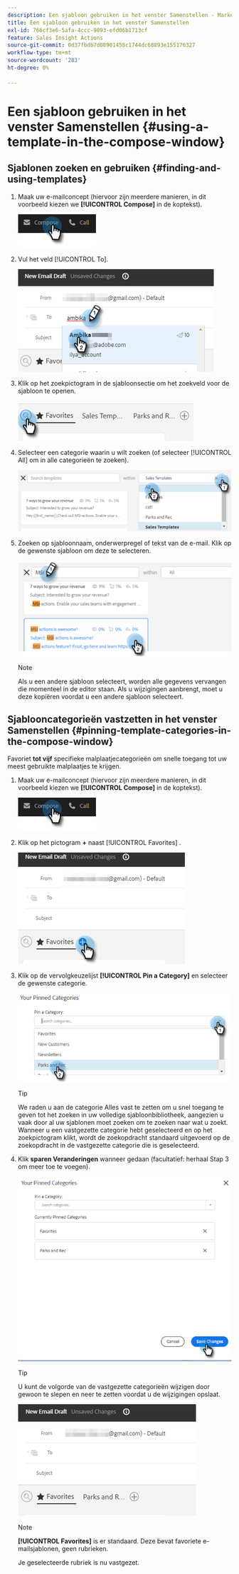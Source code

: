 ```yaml
---
description: Een sjabloon gebruiken in het venster Samenstellen - Marketo Docs - Productdocumentatie
title: Een sjabloon gebruiken in het venster Samenstellen
exl-id: 766cf3e6-5afa-4ccc-9093-efd06b1713cf
feature: Sales Insight Actions
source-git-commit: 0d37fbdb7d08901458c1744dc68893e155176327
workflow-type: tm+mt
source-wordcount: '283'
ht-degree: 0%

---
```


# Een sjabloon gebruiken in het venster Samenstellen {#using-a-template-in-the-compose-window}

## Sjablonen zoeken en gebruiken {#finding-and-using-templates}

1. Maak uw e-mailconcept (hiervoor zijn meerdere manieren, in dit voorbeeld kiezen we **[!UICONTROL Compose]** in de koptekst).

   ![](assets/using-a-template-in-the-compose-window-1.png)

1. Vul het veld [!UICONTROL To].

   ![](assets/using-a-template-in-the-compose-window-2.png)

1. Klik op het zoekpictogram in de sjabloonsectie om het zoekveld voor de sjabloon te openen.

   ![](assets/using-a-template-in-the-compose-window-3.png)

1. Selecteer een categorie waarin u wilt zoeken (of selecteer [!UICONTROL All] om in alle categorieën te zoeken).

   ![](assets/using-a-template-in-the-compose-window-4.png)

1. Zoeken op sjabloonnaam, onderwerpregel of tekst van de e-mail. Klik op de gewenste sjabloon om deze te selecteren.

   ![](assets/using-a-template-in-the-compose-window-5.png)

   >[!NOTE]
   >
   >Als u een andere sjabloon selecteert, worden alle gegevens vervangen die momenteel in de editor staan. Als u wijzigingen aanbrengt, moet u deze kopiëren voordat u een andere sjabloon selecteert.

## Sjablooncategorieën vastzetten in het venster Samenstellen {#pinning-template-categories-in-the-compose-window}

Favoriet **tot vijf** specifieke malplaatjecategorieën om snelle toegang tot uw meest gebruikte malplaatjes te krijgen.

1. Maak uw e-mailconcept (hiervoor zijn meerdere manieren, in dit voorbeeld kiezen we **[!UICONTROL Compose]** in de koptekst).

   ![](assets/using-a-template-in-the-compose-window-6.png)

1. Klik op het pictogram **+** naast [!UICONTROL Favorites] .

   ![](assets/using-a-template-in-the-compose-window-7.png)

1. Klik op de vervolgkeuzelijst **[!UICONTROL Pin a Category]** en selecteer de gewenste categorie.

   ![](assets/using-a-template-in-the-compose-window-8.png)

   >[!TIP]
   >
   >We raden u aan de categorie Alles vast te zetten om u snel toegang te geven tot het zoeken in uw volledige sjabloonbibliotheek, aangezien u vaak door al uw sjablonen moet zoeken om te zoeken naar wat u zoekt. Wanneer u een vastgezette categorie hebt geselecteerd en op het zoekpictogram klikt, wordt de zoekopdracht standaard uitgevoerd op de zoekopdracht in de vastgezette categorie die is geselecteerd.

1. Klik **sparen Veranderingen** wanneer gedaan (facultatief: herhaal Stap 3 om meer toe te voegen).

   ![](assets/using-a-template-in-the-compose-window-9.png)

   >[!TIP]
   >
   >U kunt de volgorde van de vastgezette categorieën wijzigen door gewoon te slepen en neer te zetten voordat u de wijzigingen opslaat.

   ![](assets/using-a-template-in-the-compose-window-10.png)

   >[!NOTE]
   >
   >**[!UICONTROL Favorites]** is er standaard. Deze bevat favoriete e-mailsjablonen, geen rubrieken.

   Je geselecteerde rubriek is nu vastgezet.
